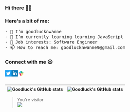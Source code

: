 ### Hi there 👋🏾

<!-- ABOUT ME: START -->
### Here's a **bit** of me:

<samp>
- 👤 I’m goodlucknwanne
</samp><br>
<samp>
- 🌱 I’m currently learning learning JavaScript
</samp><br>
<samp>
- 💼 Job interests: Software Engineer
</samp><br>
<!-- <samp>
- 🤔 I’m looking for help with open source projects | hackathons | internships | entry-level opportunities
</samp><br> -->
<samp>
- 📫 How to reach me: goodlucknwanne9@gmail.com
</samp>
<!-- ABOUT ME: END -->

<!-- SOCIAL ICONS: START -->
### Connect with me :smiley:
<a href="https://twitter.com/philemonnwanne">
  <img align="left" alt="Philemon Nwanne Twitter" width="21px" src="https://raw.githubusercontent.com/edent/SuperTinyIcons/099dc12b59179d07d534069bc8551718f786d91a/images/svg/twitter.svg" />
</a>
<a href="https://www.linkedin.com/in/philnwanne/">
  <img align="left" alt="Philemon Nwanne Linkdin" width="21px" src="https://raw.githubusercontent.com/edent/SuperTinyIcons/099dc12b59179d07d534069bc8551718f786d91a/images/svg/linkedin.svg" />
</a>
<a href="https://altschoolafrica-soe.slack.com/archives/D039TQNH43C">
  <img align="left" alt="Philemon Nwanne Slack" width="21px"
src="https://raw.githubusercontent.com/edent/SuperTinyIcons/099dc12b59179d07d534069bc8551718f786d91a/images/svg/slack.svg" />
</a><br/><br/>
<!-- SOCIAL ICONS: END -->

| <img align="center" src="https://github-readme-stats.vercel.app/api?username=goodlucknwanne&show_icons=true&include_all_commits=true&hide_border=true" alt="Goodluck's GitHub stats" /> | <img align="center" src="https://github-readme-stats.vercel.app/api/top-langs/?username=goodlucknwanne&langs_count=8&layout=compact&hide_border=true" alt="Goodluck's GitHub stats" /> |
| ------------- | ------------- |

<!-- ![counter](https://ennjviprh19fs24.m.pipedream.net) -->
> You're visitor<br>
![](https://komarev.com/ghpvc/?username=goodlucknwanne9&color=green&label=⌗)

<!---
goodlucknwanne/goodlucknwanne is a ✨ special ✨ repository because its `README.md` (this file) appears on your GitHub profile.
You can click the Preview link to take a look at your changes.
--->
